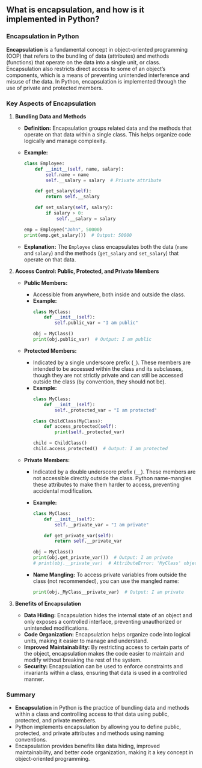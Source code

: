 ## What is encapsulation, and how is it implemented in Python?


### Encapsulation in Python

**Encapsulation** is a fundamental concept in object-oriented programming (OOP) that refers to the bundling of data (attributes) and methods (functions) that operate on the data into a single unit, or class. Encapsulation also restricts direct access to some of an object’s components, which is a means of preventing unintended interference and misuse of the data. In Python, encapsulation is implemented through the use of private and protected members.

### Key Aspects of Encapsulation

1. **Bundling Data and Methods**
   - **Definition:** Encapsulation groups related data and the methods that operate on that data within a single class. This helps organize code logically and manage complexity.
   - **Example:**
     ```python
     class Employee:
         def __init__(self, name, salary):
             self.name = name
             self.__salary = salary  # Private attribute

         def get_salary(self):
             return self.__salary

         def set_salary(self, salary):
             if salary > 0:
                 self.__salary = salary

     emp = Employee("John", 50000)
     print(emp.get_salary())  # Output: 50000
     ```

   - **Explanation:** The `Employee` class encapsulates both the data (`name` and `salary`) and the methods (`get_salary` and `set_salary`) that operate on that data.

2. **Access Control: Public, Protected, and Private Members**
   - **Public Members:**
     - Accessible from anywhere, both inside and outside the class.
     - **Example:**
       ```python
       class MyClass:
           def __init__(self):
               self.public_var = "I am public"

       obj = MyClass()
       print(obj.public_var)  # Output: I am public
       ```

   - **Protected Members:**
     - Indicated by a single underscore prefix (`_`). These members are intended to be accessed within the class and its subclasses, though they are not strictly private and can still be accessed outside the class (by convention, they should not be).
     - **Example:**
       ```python
       class MyClass:
           def __init__(self):
               self._protected_var = "I am protected"

       class ChildClass(MyClass):
           def access_protected(self):
               print(self._protected_var)

       child = ChildClass()
       child.access_protected()  # Output: I am protected
       ```

   - **Private Members:**
     - Indicated by a double underscore prefix (`__`). These members are not accessible directly outside the class. Python name-mangles these attributes to make them harder to access, preventing accidental modification.
     - **Example:**
       ```python
       class MyClass:
           def __init__(self):
               self.__private_var = "I am private"

           def get_private_var(self):
               return self.__private_var

       obj = MyClass()
       print(obj.get_private_var())  # Output: I am private
       # print(obj.__private_var)  # AttributeError: 'MyClass' object has no attribute '__private_var'
       ```

     - **Name Mangling:** To access private variables from outside the class (not recommended), you can use the mangled name:
       ```python
       print(obj._MyClass__private_var)  # Output: I am private
       ```

3. **Benefits of Encapsulation**
   - **Data Hiding:** Encapsulation hides the internal state of an object and only exposes a controlled interface, preventing unauthorized or unintended modifications.
   - **Code Organization:** Encapsulation helps organize code into logical units, making it easier to manage and understand.
   - **Improved Maintainability:** By restricting access to certain parts of the object, encapsulation makes the code easier to maintain and modify without breaking the rest of the system.
   - **Security:** Encapsulation can be used to enforce constraints and invariants within a class, ensuring that data is used in a controlled manner.

### Summary

- **Encapsulation** in Python is the practice of bundling data and methods within a class and controlling access to that data using public, protected, and private members.
- Python implements encapsulation by allowing you to define public, protected, and private attributes and methods using naming conventions.
- Encapsulation provides benefits like data hiding, improved maintainability, and better code organization, making it a key concept in object-oriented programming.